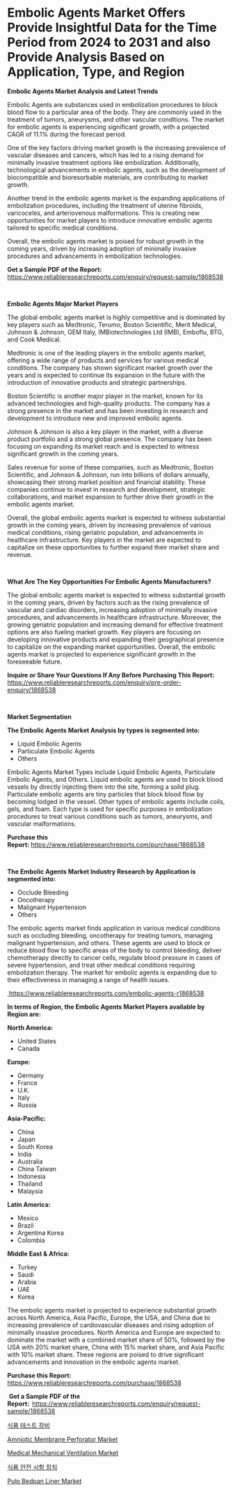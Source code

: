 <p><h1>Embolic Agents Market Offers Provide Insightful Data for the Time Period from 2024 to 2031 and also Provide Analysis Based on Application, Type, and Region</h1></p><p><strong>Embolic Agents Market Analysis and Latest Trends</strong></p>
<p><p>Embolic Agents are substances used in embolization procedures to block blood flow to a particular area of the body. They are commonly used in the treatment of tumors, aneurysms, and other vascular conditions. The market for embolic agents is experiencing significant growth, with a projected CAGR of 11.1% during the forecast period.</p><p>One of the key factors driving market growth is the increasing prevalence of vascular diseases and cancers, which has led to a rising demand for minimally invasive treatment options like embolization. Additionally, technological advancements in embolic agents, such as the development of biocompatible and bioresorbable materials, are contributing to market growth.</p><p>Another trend in the embolic agents market is the expanding applications of embolization procedures, including the treatment of uterine fibroids, varicoceles, and arteriovenous malformations. This is creating new opportunities for market players to introduce innovative embolic agents tailored to specific medical conditions.</p><p>Overall, the embolic agents market is poised for robust growth in the coming years, driven by increasing adoption of minimally invasive procedures and advancements in embolization technologies.</p></p>
<p><strong>Get a Sample PDF of the Report:&nbsp;</strong> <a href="https://www.reliableresearchreports.com/enquiry/request-sample/1868538">https://www.reliableresearchreports.com/enquiry/request-sample/1868538</a></p>
<p>&nbsp;</p>
<p><strong>Embolic Agents Major Market Players</strong></p>
<p><p>The global embolic agents market is highly competitive and is dominated by key players such as Medtronic, Terumo, Boston Scientific, Merit Medical, Johnson & Johnson, GEM Italy, IMBiotechnologies Ltd (IMB), Emboflu, BTG, and Cook Medical. </p><p>Medtronic is one of the leading players in the embolic agents market, offering a wide range of products and services for various medical conditions. The company has shown significant market growth over the years and is expected to continue its expansion in the future with the introduction of innovative products and strategic partnerships.</p><p>Boston Scientific is another major player in the market, known for its advanced technologies and high-quality products. The company has a strong presence in the market and has been investing in research and development to introduce new and improved embolic agents.</p><p>Johnson & Johnson is also a key player in the market, with a diverse product portfolio and a strong global presence. The company has been focusing on expanding its market reach and is expected to witness significant growth in the coming years.</p><p>Sales revenue for some of these companies, such as Medtronic, Boston Scientific, and Johnson & Johnson, run into billions of dollars annually, showcasing their strong market position and financial stability. These companies continue to invest in research and development, strategic collaborations, and market expansion to further drive their growth in the embolic agents market.</p><p>Overall, the global embolic agents market is expected to witness substantial growth in the coming years, driven by increasing prevalence of various medical conditions, rising geriatric population, and advancements in healthcare infrastructure. Key players in the market are expected to capitalize on these opportunities to further expand their market share and revenue.</p></p>
<p>&nbsp;</p>
<p><strong>What Are The Key Opportunities For Embolic Agents Manufacturers?</strong></p>
<p><p>The global embolic agents market is expected to witness substantial growth in the coming years, driven by factors such as the rising prevalence of vascular and cardiac disorders, increasing adoption of minimally invasive procedures, and advancements in healthcare infrastructure. Moreover, the growing geriatric population and increasing demand for effective treatment options are also fueling market growth. Key players are focusing on developing innovative products and expanding their geographical presence to capitalize on the expanding market opportunities. Overall, the embolic agents market is projected to experience significant growth in the foreseeable future.</p></p>
<p><strong>Inquire or Share Your Questions If Any Before Purchasing This Report:</strong> <a href="https://www.reliableresearchreports.com/enquiry/pre-order-enquiry/1868538">https://www.reliableresearchreports.com/enquiry/pre-order-enquiry/1868538</a></p>
<p>&nbsp;</p>
<p><strong>Market Segmentation</strong></p>
<p><strong>The Embolic Agents Market Analysis by types is segmented into:</strong></p>
<p><ul><li>Liquid Embolic Agents</li><li>Particulate Embolic Agents</li><li>Others</li></ul></p>
<p><p>Embolic Agents Market Types include Liquid Embolic Agents, Particulate Embolic Agents, and Others. Liquid embolic agents are used to block blood vessels by directly injecting them into the site, forming a solid plug. Particulate embolic agents are tiny particles that block blood flow by becoming lodged in the vessel. Other types of embolic agents include coils, gels, and foam. Each type is used for specific purposes in embolization procedures to treat various conditions such as tumors, aneurysms, and vascular malformations.</p></p>
<p><strong>Purchase this Report:&nbsp;</strong><a href="https://www.reliableresearchreports.com/purchase/1868538">https://www.reliableresearchreports.com/purchase/1868538</a></p>
<p>&nbsp;</p>
<p><strong>The Embolic Agents Market Industry Research by Application is segmented into:</strong></p>
<p><ul><li>Occlude Bleeding</li><li>Oncotherapy</li><li>Malignant Hypertension</li><li>Others</li></ul></p>
<p><p>The embolic agents market finds application in various medical conditions such as occluding bleeding, oncotherapy for treating tumors, managing malignant hypertension, and others. These agents are used to block or reduce blood flow to specific areas of the body to control bleeding, deliver chemotherapy directly to cancer cells, regulate blood pressure in cases of severe hypertension, and treat other medical conditions requiring embolization therapy. The market for embolic agents is expanding due to their effectiveness in managing a range of health issues.</p></p>
<p><a href="https://www.reliableresearchreports.com/embolic-agents-r1868538">&nbsp;https://www.reliableresearchreports.com/embolic-agents-r1868538</a></p>
<p><strong>In terms of Region, the Embolic Agents Market Players available by Region are:</strong></p>
<p>
    <p> <strong> North America: </strong>
        <ul>
            <li>United States</li>
            <li>Canada</li>
        </ul>
        </p> 
    <p> <strong> Europe: </strong>
        <ul>
            <li>Germany</li>
            <li>France</li>
            <li>U.K.</li>
            <li>Italy</li>
            <li>Russia</li>
        </ul>
        </p> 
    <p> <strong> Asia-Pacific: </strong>
        <ul>
            <li>China</li>
            <li>Japan</li>
            <li>South Korea</li>
            <li>India</li>
            <li>Australia</li>
            <li>China Taiwan</li>
            <li>Indonesia</li>
            <li>Thailand</li>
            <li>Malaysia</li>
        </ul>
        </p> 
    <p> <strong> Latin America: </strong>
        <ul>
            <li>Mexico</li>
            <li>Brazil</li>
            <li>Argentina Korea</li>
            <li>Colombia</li>
        </ul>
        </p> 
    <p> <strong> Middle East & Africa: </strong>
        <ul>
            <li>Turkey</li>
            <li>Saudi</li>
            <li>Arabia</li>
            <li>UAE</li>
            <li>Korea</li>
        </ul>
    </p>
    </p>
<p><p>The embolic agents market is projected to experience substantial growth across North America, Asia Pacific, Europe, the USA, and China due to increasing prevalence of cardiovascular diseases and rising adoption of minimally invasive procedures. North America and Europe are expected to dominate the market with a combined market share of 50%, followed by the USA with 20% market share, China with 15% market share, and Asia Pacific with 10% market share. These regions are poised to drive significant advancements and innovation in the embolic agents market.</p></p>
<p><strong>Purchase this Report: </strong><a href="https://www.reliableresearchreports.com/purchase/1868538">https://www.reliableresearchreports.com/purchase/1868538</a></p>
<p>&nbsp;<strong>Get a Sample PDF of the Report:&nbsp;&nbsp;</strong><a href="https://www.reliableresearchreports.com/enquiry/request-sample/1868538">https://www.reliableresearchreports.com/enquiry/request-sample/1868538</a></p>
<p><strong></strong></p>
<p><p><a href="https://github.com/mdmazharulnwr786/Market-Research-Report-List-2/blob/main/221895974378.md">식품 테스트 장비</a></p><p><a href="https://github.com/biheemgalvinlouises6hokrh3h/Market-Research-Report-List-3/blob/main/amniotic-membrane-perforator-market.md">Amniotic Membrane Perforator Market</a></p><p><a href="https://github.com/guneycigdem35/Market-Research-Report-List-4/blob/main/medical-mechanical-ventilation-market.md">Medical Mechanical Ventilation Market</a></p><p><a href="https://github.com/berlianaparadilla48/Market-Research-Report-List-2/blob/main/301413174377.md">식품 안전 시험 장치</a></p><p><a href="https://github.com/Paul14Anderson63/Market-Research-Report-List-5/blob/main/pulp-bedpan-liner-market.md">Pulp Bedpan Liner Market</a></p></p>